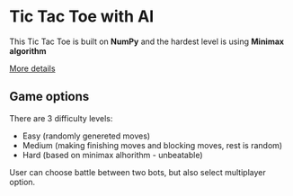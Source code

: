 # Tic Tac Toe with AI


This Tic Tac Toe is built on **NumPy** and the hardest level is using **Minimax algorithm**

[More details](https://www.geeksforgeeks.org/minimax-algorithm-in-game-theory-set-1-introduction/)

## Game options

There are 3 difficulty levels:
- Easy (randomly genereted moves)
- Medium (making finishing moves and blocking moves, rest is random)
- Hard (based on minimax alhorithm - unbeatable)

User can choose battle between two bots, but also select multiplayer option.

